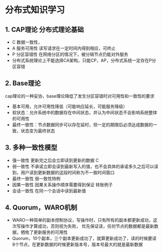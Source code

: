 # 分布式知识学习

## 1. CAP理论 分布式理论基础

* C 数据一致性，
* A 服务可用性 读写请求在一定时间内得到相应，可终止
* P 分区容错性 在网络分区的情况下，被分隔节点仍能对外服务
* 分布式系统理论上不能选择CA架构，只能CP，AP，分布式系统一定存在P分区容错

## 2. Base理论

cap理论的一种妥协，base理论降低了发生分区容错时对可用性和一致性的要求

* 基本可用，允许可用性降低（可能响应延长，可能服务降级）
* 软状态：允许系统中的数据存在中间状态，并认为中间状态不会影响系统整体的可用性
* 最终一致性：节点数据同步可以存在延时，但一定的期限后必须达成数据的一致，状态变为最终状态

## 3. 多种一致性模型

* 强一致性 更新完之后会立即读到更新的数据 C
* 弱一致性 不承诺立即会读到最新写入的值，也不会具体的承诺多久之后可以读到，用户读到更新数据的这段时间称为不一致时间窗口
* 最终一致性 弱一致性特例
* 因果一致性 因果关系操作顺序需要得到保证 转账例子
* 会话一致性 在同一个会话中读到最新值

## 4. Quorum，WARO机制

* WARO一种简单的副本控制协议，写操作时，只有所有的副本都更新成功，这次写操作才算成功，否则视为失败，
  优先保证读，任何节点的数据都是最新数据，牺牲了更新服务的可用性
* Quorum，10个副本，三个副本更新成功了，就算更新成功了，读的时候要读8个节点，在更新数据的时候更新版本号，版本号最大的就是最新数据

